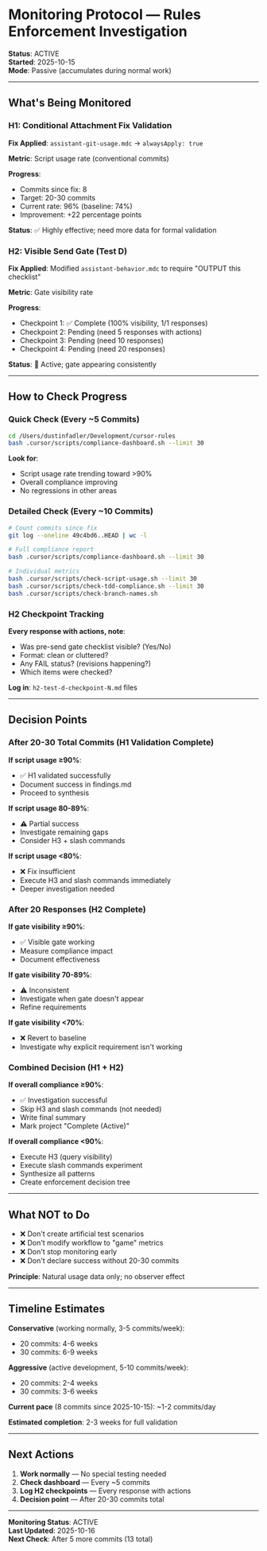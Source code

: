 # Monitoring Protocol — Rules Enforcement Investigation

**Status**: ACTIVE  
**Started**: 2025-10-15  
**Mode**: Passive (accumulates during normal work)

---

## What's Being Monitored

### H1: Conditional Attachment Fix Validation

**Fix Applied**: `assistant-git-usage.mdc` → `alwaysApply: true`

**Metric**: Script usage rate (conventional commits)

**Progress**:
- Commits since fix: 8
- Target: 20-30 commits
- Current rate: 96% (baseline: 74%)
- Improvement: +22 percentage points

**Status**: ✅ Highly effective; need more data for formal validation

### H2: Visible Send Gate (Test D)

**Fix Applied**: Modified `assistant-behavior.mdc` to require "OUTPUT this checklist"

**Metric**: Gate visibility rate

**Progress**:
- Checkpoint 1: ✅ Complete (100% visibility, 1/1 responses)
- Checkpoint 2: Pending (need 5 responses with actions)
- Checkpoint 3: Pending (need 10 responses)
- Checkpoint 4: Pending (need 20 responses)

**Status**: 🔄 Active; gate appearing consistently

---

## How to Check Progress

### Quick Check (Every ~5 Commits)

```bash
cd /Users/dustinfadler/Development/cursor-rules
bash .cursor/scripts/compliance-dashboard.sh --limit 30
```

**Look for**:
- Script usage rate trending toward >90%
- Overall compliance improving
- No regressions in other areas

### Detailed Check (Every ~10 Commits)

```bash
# Count commits since fix
git log --oneline 49c4bd6..HEAD | wc -l

# Full compliance report
bash .cursor/scripts/compliance-dashboard.sh --limit 30

# Individual metrics
bash .cursor/scripts/check-script-usage.sh --limit 30
bash .cursor/scripts/check-tdd-compliance.sh --limit 30
bash .cursor/scripts/check-branch-names.sh
```

### H2 Checkpoint Tracking

**Every response with actions, note**:
- Was pre-send gate checklist visible? (Yes/No)
- Format: clean or cluttered?
- Any FAIL status? (revisions happening?)
- Which items were checked?

**Log in**: `h2-test-d-checkpoint-N.md` files

---

## Decision Points

### After 20-30 Total Commits (H1 Validation Complete)

**If script usage ≥90%**:
- ✅ H1 validated successfully
- Document success in findings.md
- Proceed to synthesis

**If script usage 80-89%**:
- ⚠️ Partial success
- Investigate remaining gaps
- Consider H3 + slash commands

**If script usage <80%**:
- ❌ Fix insufficient
- Execute H3 and slash commands immediately
- Deeper investigation needed

### After 20 Responses (H2 Complete)

**If gate visibility ≥90%**:
- ✅ Visible gate working
- Measure compliance impact
- Document effectiveness

**If gate visibility 70-89%**:
- ⚠️ Inconsistent
- Investigate when gate doesn't appear
- Refine requirements

**If gate visibility <70%**:
- ❌ Revert to baseline
- Investigate why explicit requirement isn't working

### Combined Decision (H1 + H2)

**If overall compliance ≥90%**:
- ✅ Investigation successful
- Skip H3 and slash commands (not needed)
- Write final summary
- Mark project "Complete (Active)"

**If overall compliance <90%**:
- Execute H3 (query visibility)
- Execute slash commands experiment
- Synthesize all patterns
- Create enforcement decision tree

---

## What NOT to Do

- ❌ Don't create artificial test scenarios
- ❌ Don't modify workflow to "game" metrics
- ❌ Don't stop monitoring early
- ❌ Don't declare success without 20-30 commits

**Principle**: Natural usage data only; no observer effect

---

## Timeline Estimates

**Conservative** (working normally, 3-5 commits/week):
- 20 commits: 4-6 weeks
- 30 commits: 6-9 weeks

**Aggressive** (active development, 5-10 commits/week):
- 20 commits: 2-4 weeks
- 30 commits: 3-6 weeks

**Current pace** (8 commits since 2025-10-15): ~1-2 commits/day

**Estimated completion**: 2-3 weeks for full validation

---

## Next Actions

1. **Work normally** — No special testing needed
2. **Check dashboard** — Every ~5 commits
3. **Log H2 checkpoints** — Every response with actions
4. **Decision point** — After 20-30 commits total

---

**Monitoring Status**: ACTIVE  
**Last Updated**: 2025-10-16  
**Next Check**: After 5 more commits (13 total)

